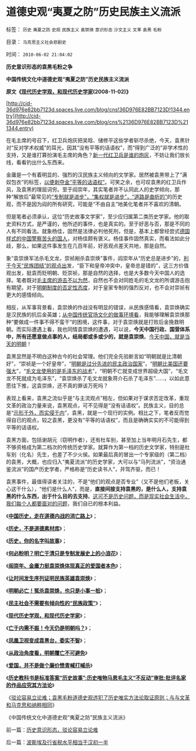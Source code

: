 # 道德史观“夷夏之防”历史民族主义流派

标签： `历史` `夷夏之防` `史观` `民族主义` `袁崇焕` `意识形态` `沙文主义` `文革` `袁黑` `毛粉` 

目录： `马克思主义社会悲剧史`

时间： `2010-06-02 21:04:02`

**历史意识形态的袁黑毛粉之争**

**中国传统文化中道德史观“夷夏之防”历史民族主义流派**

**原文《[现代历史学观，和现代历史学家](../../../2008/11/2/现代历史学观，和现代历史学家.md)(2008-11-02)》**

[http://cid-36d976e82bb7123d.spaces.live.com/blog/cns!36D976E82BB7123D!1344.entry](http://cid-36d976e82bb7123d.spaces.live.com/blog/cns%2136D976E82BB7123D%211344.entry)

在毛主席的号召下，红卫兵炮灰把吴晗、储修平这些学者斩尽杀绝，今天，袁黑针对“反对学术权威”的耳光，因其“没有平等的话语权”，而“得到广泛的”非学术性的支持，又是谁打算扮演毛主席的角色？[新一代红卫兵是谁的炮灰](../../../2009/8/6/廉价愤青红卫兵供应过剩的危机.md)，不妨让我们放长线，看看钓出什么东西来。

金庸是一个有着明显的、强烈的汉民族主义倾向的文学家。居然被袁黑带上了“满奴包衣”的标签，[以便剥夺金“平等的话语权”](../../../2009/1/28/笑谈中国道德口水仗之左中右派.md)。可笑之余，也可叹袁黑的红卫兵作风，及袁黑的理屈词穷。至于阎崇年，其实笔者并不认同此人的史学倾向，那种“解放后”最常见的[“专制就是进步”，“集权就是进步”，“道路是曲折的”](../../../2010/4/20/宗教的萌芽；和宗教萌芽的路径、方法、手段！.md)的历史观，而不是因为阎的所有研究，可能是“不由自主”地美化笔者并不喜欢的清朝。

但是笔者必须承认，这位“历史故事文学家”，至少应归属第二类历史学家。他的取史资料方式，是严谨的，他所述的事件，也是真实的。至于好恶与否，那是不同的人有不同看法。就象杨佳，固然是法律必判他死刑，但是，基本上都曾经尝式[德国样式的中国警察苦头的国人](../../../2009/9/4/上帝总是和您的正义离得远远的.md)，对杨佳颇有褒义。杨佳事件固然真实，而看法如此分歧，那么，如果这件事发生在几百年前，好恶观点差天共地，那是自然。

象“袁崇焕军法杀毛文龙，崇祯剐杀袁崇焕”事件，阎崇年从“历史总是进步”的，[利于今天“民族团结”的观点出](../../../2008/10/29/民主社会不需要有倾向性的“民族政策”.md)发，“臣下和皇帝冲突中，皇帝总是错的”，这三方价值观出发，挺袁而贬明朝、贬崇祯，那是自然的选择，也是大多数今天中国人的选择。笔者既对[毛主席的游击不以为然](../../../2009/11/29/不要再幻想“游击救国”.md)，自然也不会对同姓毛的毛文龙的所谓游击抱有期望。对于[明朝制度的否定性态度](http://blog.163.com/darthvad/blog/static/53399470200952022756501)，对于皇家专制的强烈反对，也不会对崇祯有更大的感情倾向。

相反，从军事背景看，袁崇焕的作战没有明显的错误，从民族感情看，袁崇焕确实是汉民族的抗后金英雄；[从中国传统官场文化的做事环境看](../../../2009/12/2/混！中庸之道的策源地.md)，我能够理解袁崇焕那种“要做成一件事不得不蛮干”的困境，这件事，对于袁崇焕就是打败后金挽救明朝。而实际遭遇上看，我也同情袁崇焕的遭遇，可以说，**今天中国行政、国营体系中，所有还愿意做点事的人，结局都或多或少的，就是袁崇焕**。[今天中国，就是当天的明朝](http://darthvad.blog.163.com/blog/static/53399470200973023758325/)！

袁黑显然是不明白这种古今的社会常理。他们完全先验断言如“明朝就是比清朝好”，“崇祯是一个好皇帝”，“[明朝是过分先进的民主政治国家](http://darthvad.blog.163.com/blog/static/5339947020094211013072/)”，“[明朝比美国还要强大](../../../2009/9/28/中国怀旧复古的乌托邦传统文化.md)”，“[毛文龙使用的是毛泽东的战术](http://hi.baidu.com/darthchn/blog/item/1258a6310e58f390a9018e8c.html)”，“明朝不亡就变成世界超级大国”，“毛文龙不死就成为毛泽东”，“袁崇焕杀了毛文龙就象蒋介石杀了毛泽东”……，以如此意愿往下推，这袁崇焕，还不真的罪该万死吗？

表现上看来，袁黑之流似乎是“与主流观点”相左，但如果对于谋求否定改革，重现文革的政治力量来说，袁黑观点，可不见得是“没有话语权”。民族主义，目的总是“[示形于外，而实侵于内](../../../2009/6/15/制造中外文明冲突的国内利益链.md)”，袁黑，就是一个现行的实例。相比之下，笔者反而觉得自已的观点，较之袁黑，更没有“平等的话语权”，而且是确确实实的不可能得到平等的话语权。

袁黑方面，包括谢胡元（窃明作者），还有杜车别，甚至加上当年明月石先生，都不够资格成为第二档次的传统历史学家。就算作为第一档的历史文学家，特别是杜车别（化名）先生，也差了不少火侯。如果最后真的冒出一个专家级的（第二档）的袁黑，大概，也应归入“夷夏流派”的历史学家，大可以与“马列流派”，“资治通鉴流派”的国产历史学者，严格称是“历史读书人”，并驾齐驱，而已！

袁黑事件，最值得读者关注的，不是“他们的观点是否专业”（又不是他们老板，关心这干什么），“他们是什么人”，而是，**直接间接支持袁黑的，是什么人，支持袁黑的什么东西，出于什么目的去支持**。[这可不是历史问题，而是现实社会生活中，我们每个人都要面对的问题](../../../2009/7/1/可能牛皇马宝的现实性的思想探针.md)，我们自已的根本利益。

《[**中国历史，走在道德内战的消亡路上**](../../../2008/10/25/明末历史在儒教道德口水仗中模糊.md)》；

《[**历史，不是道德素材库**](../../../2008/10/25/袁崇焕的是是非非：历史，不是道德素材库.md)》；

《[**历史，你的名字叫故事**](../../../2008/10/25/历史，你的名字叫故事.md)》；

《[**何必粉明？明亡于清只是专制发展史上的小浪花**](http://blog.sina.com.cn/s/blog_5563a64d0100axbn.html)》；

《[**阎崇年、金庸力挺袁崇焕体现真正的爱国者本色**](../../../2008/10/26/阎崇年、金庸力挺袁崇焕体现真正的爱国者本色.md)》；

《[**让时间发生序列证明民族英雄袁崇焕**](http://xn--1brw5bf0q0qbg1rug5fm60ci4ki8jdk2bi7n3uj0jak46kmzc/)》；

《[**明朝必亡！冤杀袁崇焕，也只是小事一桩**](http://xn--%21,-wu2cpo8gueq8ud7ef4w0icswlwlurmax4iepr7mcu0cvd2g/)》；

《[**民主社会不需要有倾向性的“民族政策”**](../../../2008/10/29/民主社会不需要有倾向性的“民族政策”.md)》；

《[**现代历史学观，和现代历史学家**](../../../2008/11/2/现代历史学观，和现代历史学家.md)》；

《[**亡于内需不振！今天仍是明朝吗？**](../../../2008/11/3/亡于内需不振！今天仍是明朝吗？.md)》；

《[**凤凰卫视变成袁黑台，委实不智**](../../../2008/11/8/凤凰卫视变成袁黑台，委实不智.md)》；

《[**从政治角度看，明朝覆亡不可避免**](http://blog.sina.com.cn/s/blog_5563a64d0100b1w8.html)》

《[**爱国，并不是做个廉价愤青喊打喊杀**](../../../2008/11/10/爱国，并不是做个廉价愤青喊打喊杀.md)》

《[**历史教科书是标准答案“历史故事”;历史唯物马恩毛主义“不反动”审批;批评名家的作品应究其方法论**](../../../2010/6/2/历史教科书是有标准答案的“历史故事”.md)》

《[驳论容易立论难；袁黑毛粉道德史观违犯了历史唯实方法论取证原则；与与文革和马克思和纳粹相同](../../../2010/6/2/历史意识形态，驳论容易立论难.md)》

《中国传统文化中道德史观“夷夏之防”民族主义流派》



前一篇：[历史意识形态，驳论容易立论难](../../../2010/6/2/历史意识形态，驳论容易立论难.md)

后一篇：[波斯埃及行省税水平相当于汉初一半](../../../2010/6/3/波斯埃及行省税水平相当于汉初一半.md)